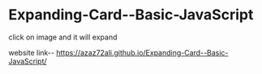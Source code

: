 # Expanding-Card--Basic-JavaScript
click on image and it will expand


website link--  https://azaz72ali.github.io/Expanding-Card--Basic-JavaScript/
